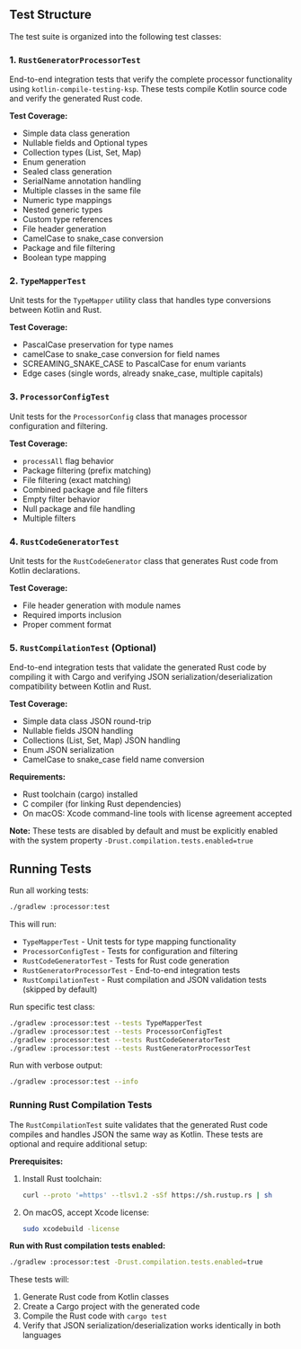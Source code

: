 ## Test Structure

The test suite is organized into the following test classes:

### 1. `RustGeneratorProcessorTest`

End-to-end integration tests that verify the complete processor functionality using `kotlin-compile-testing-ksp`. These
tests compile Kotlin source code and verify the generated Rust code.

**Test Coverage:**

- Simple data class generation
- Nullable fields and Optional types
- Collection types (List, Set, Map)
- Enum generation
- Sealed class generation
- SerialName annotation handling
- Multiple classes in the same file
- Numeric type mappings
- Nested generic types
- Custom type references
- File header generation
- CamelCase to snake_case conversion
- Package and file filtering
- Boolean type mapping

### 2. `TypeMapperTest`

Unit tests for the `TypeMapper` utility class that handles type conversions between Kotlin and Rust.

**Test Coverage:**

- PascalCase preservation for type names
- camelCase to snake_case conversion for field names
- SCREAMING_SNAKE_CASE to PascalCase for enum variants
- Edge cases (single words, already snake_case, multiple capitals)

### 3. `ProcessorConfigTest`

Unit tests for the `ProcessorConfig` class that manages processor configuration and filtering.

**Test Coverage:**

- `processAll` flag behavior
- Package filtering (prefix matching)
- File filtering (exact matching)
- Combined package and file filters
- Empty filter behavior
- Null package and file handling
- Multiple filters

### 4. `RustCodeGeneratorTest`

Unit tests for the `RustCodeGenerator` class that generates Rust code from Kotlin declarations.

**Test Coverage:**

- File header generation with module names
- Required imports inclusion
- Proper comment format

### 5. `RustCompilationTest` (Optional)

End-to-end integration tests that validate the generated Rust code by compiling it with Cargo and verifying JSON serialization/deserialization compatibility between Kotlin and Rust.

**Test Coverage:**

- Simple data class JSON round-trip
- Nullable fields JSON handling
- Collections (List, Set, Map) JSON handling
- Enum JSON serialization
- CamelCase to snake_case field name conversion

**Requirements:**

- Rust toolchain (cargo) installed
- C compiler (for linking Rust dependencies)
- On macOS: Xcode command-line tools with license agreement accepted

**Note:** These tests are disabled by default and must be explicitly enabled with the system property `-Drust.compilation.tests.enabled=true`

## Running Tests

Run all working tests:

```bash
./gradlew :processor:test
```

This will run:

- `TypeMapperTest` - Unit tests for type mapping functionality
- `ProcessorConfigTest` - Tests for configuration and filtering
- `RustCodeGeneratorTest` - Tests for Rust code generation
- `RustGeneratorProcessorTest` - End-to-end integration tests
- `RustCompilationTest` - Rust compilation and JSON validation tests (skipped by default)

Run specific test class:

```bash
./gradlew :processor:test --tests TypeMapperTest
./gradlew :processor:test --tests ProcessorConfigTest
./gradlew :processor:test --tests RustCodeGeneratorTest
./gradlew :processor:test --tests RustGeneratorProcessorTest
```

Run with verbose output:

```bash
./gradlew :processor:test --info
```

### Running Rust Compilation Tests

The `RustCompilationTest` suite validates that the generated Rust code compiles and handles JSON the same way as Kotlin. These tests are optional and require additional setup:

**Prerequisites:**

1. Install Rust toolchain:

   ```bash
   curl --proto '=https' --tlsv1.2 -sSf https://sh.rustup.rs | sh
   ```

2. On macOS, accept Xcode license:
   ```bash
   sudo xcodebuild -license
   ```

**Run with Rust compilation tests enabled:**

```bash
./gradlew :processor:test -Drust.compilation.tests.enabled=true
```

These tests will:

1. Generate Rust code from Kotlin classes
2. Create a Cargo project with the generated code
3. Compile the Rust code with `cargo test`
4. Verify that JSON serialization/deserialization works identically in both languages

